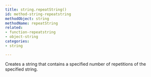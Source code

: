 ```yaml
---
title: string.repeatString()
id: method-string-repeatstring
methodObject: string
methodName: repeatString
related:
- function-repeatstring
- object-string
categories:
- string

---
```


Creates a string that contains a specified number of
repetitions of the specified string.